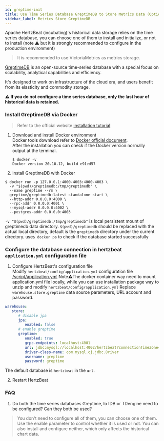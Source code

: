 ```yaml
---
id: greptime-init  
title: Use Time Series Database GreptimeDB to Store Metrics Data (Optional)       
sidebar_label: Metrics Store GreptimeDB
---
```


Apache HertzBeat (incubating)'s historical data storage relies on the time series database, you can choose one of them to install and initialize, or not to install (note ⚠️ but it is strongly recommended to configure in the production environment)

> It is recommended to use VictoriaMetrics as metrics storage.

[GreptimeDB](https://github.com/GreptimeTeam/greptimedb) is an open-source time-series database with a special focus on scalability, analytical capabilities and efficiency.

It's designed to work on infrastructure of the cloud era, and users benefit from its elasticity and commodity storage.

**⚠️ If you do not configure a time series database, only the last hour of historical data is retained.**  

### Install GreptimeDB via Docker   
> Refer to the official website [installation tutorial](https://docs.greptime.com/getting-started/overview)  
1. Download and install Docker environment     
   Docker tools download refer to [Docker official document](https://docs.docker.com/get-docker/).     
   After the installation you can check if the Docker version normally output at the terminal.
   ```
   $ docker -v
   Docker version 20.10.12, build e91ed57
   ```
2. Install GreptimeDB with Docker   

```shell
$ docker run -p 127.0.0.1:4000-4003:4000-4003 \
  -v "$(pwd)/greptimedb:/tmp/greptimedb" \
  --name greptime --rm \
  greptime/greptimedb:latest standalone start \
  --http-addr 0.0.0.0:4000 \
  --rpc-addr 0.0.0.0:4001 \
  --mysql-addr 0.0.0.0:4002 \
  --postgres-addr 0.0.0.0:4003
```

   `-v "$(pwd)/greptimedb:/tmp/greptimedb"` is local persistent mount of greptimedb data directory. `$(pwd)/greptimedb` should be replaced with the actual local directory, default is the `greptimedb` directory under the current directory.
   use```$ docker ps``` to check if the database started successfully

### Configure the database connection in hertzbeat `application.yml` configuration file  

1. Configure HertzBeat's configuration file   
   Modify `hertzbeat/config/application.yml` configuration file [/script/application.yml](https://github.com/apache/hertzbeat/raw/master/script/application.yml)
   Note⚠️The docker container way need to mount application.yml file locally, while you can use installation package way to unzip and modify `hertzbeat/config/application.yml`
   Replace `warehouse.store.greptime` data source parameters, URL account and password.

```yaml
warehouse:
   store:
      # disable jpa
      jpa:
         enabled: false
      # enable greptime   
      greptime:
         enabled: true
         grpc-endpoints: localhost:4001
         url: jdbc:mysql://localhost:4002/hertzbeat?connectionTimeZone=Asia/Shanghai&forceConnectionTimeZoneToSession=true
         driver-class-name: com.mysql.cj.jdbc.Driver
         username: greptime
         password: greptime
```

The default database is `hertzbeat` in the `url`.

2. Restart HertzBeat

### FAQ

1. Do both the time series databases Greptime, IoTDB or TDengine need to be configured? Can they both be used?

> You don't need to configure all of them, you can choose one of them. Use the enable parameter to control whether it is used or not. You can also install and configure neither, which only affects the historical chart data.


